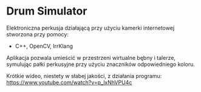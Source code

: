 # Drum Simulator
Elektroniczna perkusja działającą przy użyciu kamerki internetowej stworzona przy pomocy:
- C++, OpenCV, IrrKlang

Aplikacja pozwala umieścić w przestrzeni wirtualne bębny i talerze, symulując pałki perkusyjne przy użyciu znaczników odpowiedniego koloru.


Krótkie wideo, niestety w słabej jakości, z działania programu:
https://www.youtube.com/watch?v=p_lxNhVPU4c

